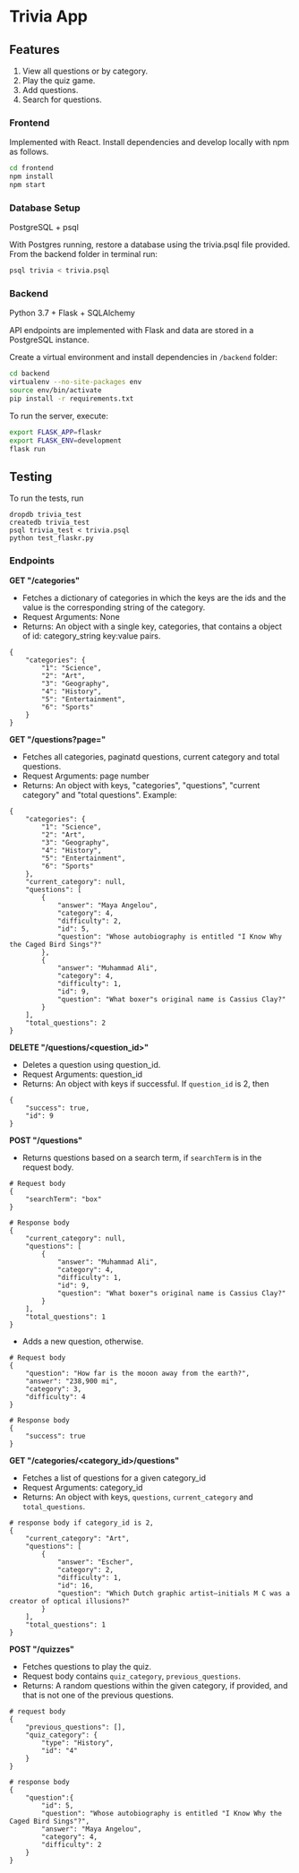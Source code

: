 # Trivia App

## Features

1. View all questions or by category.
2. Play the quiz game.
3. Add questions.
4. Search for questions.

### Frontend

Implemented with React. Install dependencies and develop locally with npm as follows.

```bash
cd frontend
npm install
npm start
```

### Database Setup

PostgreSQL + psql

With Postgres running, restore a database using the trivia.psql file provided. From the backend folder in terminal run:

```bash
psql trivia < trivia.psql
```

### Backend

Python 3.7 + Flask + SQLAlchemy

API endpoints are implemented with Flask and data are stored in a PostgreSQL instance.

Create a virtual environment and install dependencies in `/backend` folder:

```bash
cd backend
virtualenv --no-site-packages env
source env/bin/activate
pip install -r requirements.txt
```

To run the server, execute:

```bash
export FLASK_APP=flaskr
export FLASK_ENV=development
flask run
```

## Testing

To run the tests, run

```
dropdb trivia_test
createdb trivia_test
psql trivia_test < trivia.psql
python test_flaskr.py
```

### Endpoints

**GET "/categories"**

-   Fetches a dictionary of categories in which the keys are the ids and the value is the corresponding string of the category.
-   Request Arguments: None
-   Returns: An object with a single key, categories, that contains a object of id: category_string key:value pairs.

```
{
    "categories": {
        "1": "Science",
        "2": "Art",
        "3": "Geography",
        "4": "History",
        "5": "Entertainment",
        "6": "Sports"
    }
}
```

**GET "/questions?page="**

-   Fetches all categories, paginatd questions, current category and total questions.
-   Request Arguments: page number
-   Returns: An object with keys, "categories", "questions", "current category" and "total questions". Example:

```
{
    "categories": {
        "1": "Science",
        "2": "Art",
        "3": "Geography",
        "4": "History",
        "5": "Entertainment",
        "6": "Sports"
    },
    "current_category": null,
    "questions": [
        {
            "answer": "Maya Angelou",
            "category": 4,
            "difficulty": 2,
            "id": 5,
            "question": "Whose autobiography is entitled "I Know Why the Caged Bird Sings"?"
        },
        {
            "answer": "Muhammad Ali",
            "category": 4,
            "difficulty": 1,
            "id": 9,
            "question": "What boxer"s original name is Cassius Clay?"
        }
    ],
    "total_questions": 2
}
```

**DELETE "/questions/<question_id>"**

-   Deletes a question using question_id.
-   Request Arguments: question_id
-   Returns: An object with keys if successful. If `question_id` is 2, then

```
{
    "success": true,
    "id": 9
}
```

**POST "/questions"**

-   Returns questions based on a search term, if `searchTerm` is in the request body.

```
# Request body
{
    "searchTerm": "box"
}

# Response body
{
    "current_category": null,
    "questions": [
        {
            "answer": "Muhammad Ali",
            "category": 4,
            "difficulty": 1,
            "id": 9,
            "question": "What boxer"s original name is Cassius Clay?"
        }
    ],
    "total_questions": 1
}
```

-   Adds a new question, otherwise.

```
# Request body
{
    "question": "How far is the mooon away from the earth?",
    "answer": "238,900 mi",
    "category": 3,
    "difficulty": 4
}

# Response body
{
    "success": true
}
```

**GET "/categories/<category_id>/questions"**

-   Fetches a list of questions for a given category_id
-   Request Arguments: category_id
-   Returns: An object with keys, `questions`, `current_category` and `total_questions`.

```
# response body if category_id is 2,
{
    "current_category": "Art",
    "questions": [
        {
            "answer": "Escher",
            "category": 2,
            "difficulty": 1,
            "id": 16,
            "question": "Which Dutch graphic artist–initials M C was a creator of optical illusions?"
        }
    ],
    "total_questions": 1
}
```

**POST "/quizzes"**

-   Fetches questions to play the quiz.
-   Request body contains `quiz_category`, `previous_questions`.
-   Returns: A random questions within the given category,
    if provided, and that is not one of the previous questions.

```
# request body
{
    "previous_questions": [],
    "quiz_category": {
        "type": "History",
        "id": "4"
    }
}

# response body
{
    "question":{
        "id": 5,
        "question": "Whose autobiography is entitled "I Know Why the Caged Bird Sings"?",
        "answer": "Maya Angelou",
        "category": 4,
        "difficulty": 2
    }
}
```
